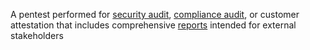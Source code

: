 A pentest performed for [security audit](/getting-started/glossary/#security-audit), [compliance audit](/getting-started/glossary/#compliance-audit), or customer attestation that includes comprehensive [reports](/platform-deep-dive/pentests/reports/) intended for external stakeholders